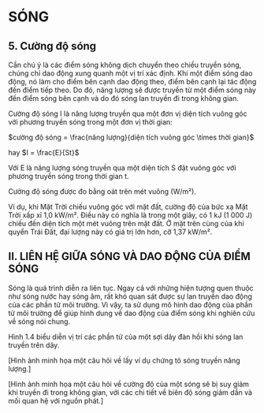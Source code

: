 # SÓNG

## 5. Cường độ sóng

Cần chú ý là các điểm sóng không dịch chuyển theo chiều truyền sóng, chúng chỉ dao động xung quanh một vị trí xác định. Khi một điểm sóng dao động, nó làm cho điểm bên cạnh dao động theo, điểm bên cạnh lại tác động đến điểm tiếp theo. Do đó, năng lượng sẽ được truyền từ một điểm sóng này đến điểm sóng bên cạnh và do đó sóng lan truyền đi trong không gian.

Cường độ sóng I là năng lượng truyền qua một đơn vị diện tích vuông góc với phương truyền sóng trong một đơn vị thời gian:

$cường độ sóng = \frac{năng lượng}{diện tích vuông góc \times thời gian}$

hay $I = \frac{E}{St}$

Với E là năng lượng sóng truyền qua một diện tích S đặt vuông góc với phương truyền sóng trong thời gian t.

Cường độ sóng được đo bằng oát trên mét vuông (W/m²).

Ví dụ, khi Mặt Trời chiếu vuông góc với mặt đất, cường độ của bức xạ Mặt Trời xấp xỉ 1,0 kW/m². Điều này có nghĩa là trong một giây, có 1 kJ (1 000 J) chiếu đến diện tích một mét vuông trên mặt đất. Ở mặt trên cùng của khí quyển Trái Đất, đại lượng này có giá trị lớn hơn, cỡ 1,37 kW/m².

## II. LIÊN HỆ GIỮA SÓNG VÀ DAO ĐỘNG CỦA ĐIỂM SÓNG

Sóng là quá trình diễn ra liên tục. Ngay cả với những hiện tượng quen thuộc như sóng nước hay sóng âm, rất khó quan sát được sự lan truyền dao động của các phần tử môi trường. Vì vậy, ta sử dụng mô hình dao động của phần tử môi trường để giúp hình dung về dao động của điểm sóng khi nghiên cứu về sóng nói chung.

Hình 1.4 biểu diễn vị trí các phần tử của một sợi dây đàn hồi khi sóng lan truyền trên dây.

[Hình ảnh minh họa một câu hỏi về lấy ví dụ chứng tỏ sóng truyền năng lượng.]

[Hình ảnh minh họa một câu hỏi về cường độ của một sóng sẽ bị suy giảm khi truyền đi trong không gian, với các chi tiết về biên độ sóng giảm dần và mối quan hệ với nguồn phát.]